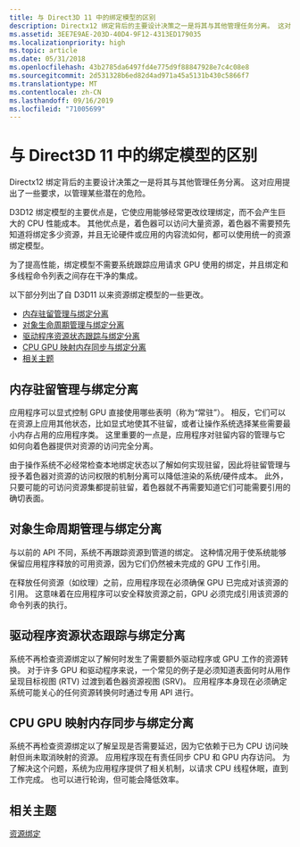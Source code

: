 ```yaml
---
title: 与 Direct3D 11 中的绑定模型的区别
description: Directx12 绑定背后的主要设计决策之一是将其与其他管理任务分离。 这对应用提出了一些要求，以管理某些潜在的危险。
ms.assetid: 3EE7E9AE-203D-40D4-9F12-4313ED179035
ms.localizationpriority: high
ms.topic: article
ms.date: 05/31/2018
ms.openlocfilehash: 43b2785da6497fd4e775d9f88847928e7c4c08e8
ms.sourcegitcommit: 2d531328b6ed82d4ad971a45a5131b430c5866f7
ms.translationtype: MT
ms.contentlocale: zh-CN
ms.lasthandoff: 09/16/2019
ms.locfileid: "71005699"
---
```

# <a name="differences-in-the-binding-model-from-direct3d-11"></a>与 Direct3D 11 中的绑定模型的区别

Directx12 绑定背后的主要设计决策之一是将其与其他管理任务分离。 这对应用提出了一些要求，以管理某些潜在的危险。

D3D12 绑定模型的主要优点是，它使应用能够经常更改纹理绑定，而不会产生巨大的 CPU 性能成本。 其他优点是，着色器可以访问大量资源，着色器不需要预先知道将绑定多少资源，并且无论硬件或应用的内容流如何，都可以使用统一的资源绑定模型。

为了提高性能，绑定模型不需要系统跟踪应用请求 GPU 使用的绑定，并且绑定和多线程命令列表之间存在干净的集成。

以下部分列出了自 D3D11 以来资源绑定模型的一些更改。

-   [内存驻留管理与绑定分离](#memory-residency-management-separated-from-binding)
-   [对象生命周期管理与绑定分离](#object-lifetime-management-separated-from-binding)
-   [驱动程序资源状态跟踪与绑定分离](#driver-resource-state-tracking-separated-from-binding)
-   [CPU GPU 映射内存同步与绑定分离](#cpu-gpu-mapped-memory-synchronization-separated-from-binding)
-   [相关主题](#related-topics)

## <a name="memory-residency-management-separated-from-binding"></a>内存驻留管理与绑定分离

应用程序可以显式控制 GPU 直接使用哪些表明（称为“常驻”）。 相反，它们可以在资源上应用其他状态，比如显式地使其不驻留，或者让操作系统选择某些需要最小内存占用的应用程序类。 这里重要的一点是，应用程序对驻留内容的管理与它如何向着色器提供对资源的访问完全分离。

由于操作系统不必经常检查本地绑定状态以了解如何实现驻留，因此将驻留管理与授予着色器对资源的访问权限的机制分离可以降低渲染的系统/硬件成本。 此外，只要可能的可访问资源集都提前驻留，着色器就不再需要知道它们可能需要引用的确切表面。

## <a name="object-lifetime-management-separated-from-binding"></a>对象生命周期管理与绑定分离

与以前的 API 不同，系统不再跟踪资源到管道的绑定。 这种情况用于使系统能够保留应用程序释放的可用资源，因为它们仍然被未完成的 GPU 工作引用。

在释放任何资源（如纹理）之前，应用程序现在必须确保 GPU 已完成对该资源的引用。 这意味着在应用程序可以安全释放资源之前，GPU 必须完成引用该资源的命令列表的执行。

## <a name="driver-resource-state-tracking-separated-from-binding"></a>驱动程序资源状态跟踪与绑定分离

系统不再检查资源绑定以了解何时发生了需要额外驱动程序或 GPU 工作的资源转换。 对于许多 GPU 和驱动程序来说，一个常见的例子是必须知道表面何时从用作呈现目标视图 (RTV) 过渡到着色器资源视图 (SRV)。 应用程序本身现在必须确定系统可能关心的任何资源转换何时通过专用 API 进行。

## <a name="cpu-gpu-mapped-memory-synchronization-separated-from-binding"></a>CPU GPU 映射内存同步与绑定分离

系统不再检查资源绑定以了解呈现是否需要延迟，因为它依赖于已为 CPU 访问映射但尚未取消映射的资源。 应用程序现在有责任同步 CPU 和 GPU 内存访问。 为了解决这个问题，系统为应用程序提供了相关机制，以请求 CPU 线程休眠，直到工作完成。 也可以进行轮询，但可能会降低效率。

## <a name="related-topics"></a>相关主题

<dl> <dt>

[资源绑定](resource-binding.md)
</dt> </dl>

 

 




